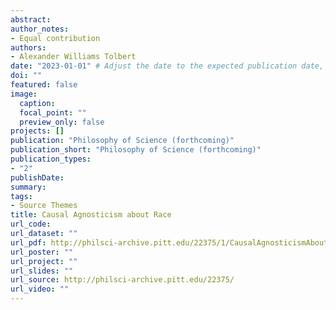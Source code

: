 ```yaml
---
abstract: 
author_notes:
- Equal contribution
authors:
- Alexander Williams Tolbert
date: "2023-01-01" # Adjust the date to the expected publication date, if known
doi: ""
featured: false
image:
  caption:  
  focal_point: ""
  preview_only: false
projects: []
publication: "Philosophy of Science (forthcoming)"
publication_short: "Philosophy of Science (forthcoming)"
publication_types:
- "2"
publishDate: 
summary:  
tags:
- Source Themes
title: Causal Agnosticism about Race
url_code:  
url_dataset: ""
url_pdf: http://philsci-archive.pitt.edu/22375/1/CausalAgnosticismAboutRace.pdf
url_poster: ""
url_project: ""
url_slides: ""
url_source: http://philsci-archive.pitt.edu/22375/
url_video: ""
---
```

